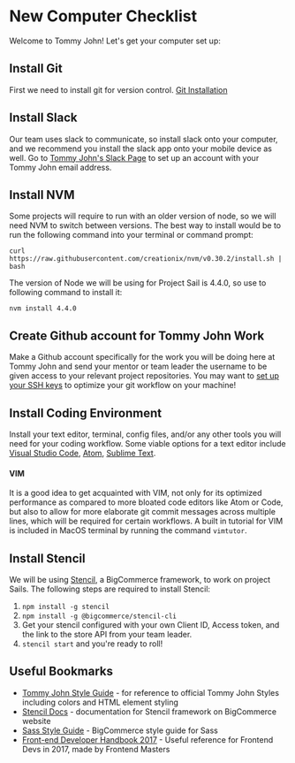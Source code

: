 # New Computer Checklist
Welcome to Tommy John! Let's get your computer set up:

## Install Git
First we need to install git for version control.
[Git Installation](https://git-scm.com/book/en/v2/Getting-Started-Installing-Git)

## Install Slack
Our team uses slack to communicate, so install slack onto your computer, and we recommend you install the slack app onto your mobile device as well. Go to [Tommy John's Slack Page](https://tjhq.slack.com) to set up an account with your Tommy John email address.

## Install NVM
Some projects will require to run with an older version of node, so we will need NVM to switch between versions.
The best way to install would be to run the following command into your terminal or command prompt:
```shell
curl https://raw.githubusercontent.com/creationix/nvm/v0.30.2/install.sh | bash
```
The version of Node we will be using for Project Sail is 4.4.0, so use to following command to install it:

```shell
nvm install 4.4.0
```

## Create Github account for Tommy John Work
Make a Github account specifically for the work you will be doing here at Tommy John and send your mentor or team leader the username to be given access to your relevant project repositories. You may want to [set up your SSH keys](https://help.github.com/articles/connecting-to-github-with-ssh/) to optimize your git workflow on your machine!

## Install Coding Environment
Install your text editor, terminal, config files, and/or any other tools you will need for your coding workflow. Some viable options for a text editor include [Visual Studio Code](https://code.visualstudio.com/), [Atom](https://atom.io), [Sublime Text](https://www.sublimetext.com/).

#### VIM
It is a good idea to get acquainted with VIM, not only for its optimized performance as compared to more bloated code editors like Atom or Code, but also to allow for more elaborate git commit messages across multiple lines, which will be required for certain workflows. A built in tutorial for VIM is included in MacOS terminal by running the command ```vimtutor```.

## Install Stencil
We will be using [Stencil](https://stencil.bigcommerce.com/), a BigCommerce framework, to work on project Sails. The following steps are required to install Stencil:
1. ```npm install -g stencil```
2. ```npm install -g @bigcommerce/stencil-cli```
3. Get your stencil configured with your own Client ID, Access token, and the link to the store API from your team leader.
4. ```stencil start``` and you're ready to roll!

## Useful Bookmarks
* [Tommy John Style Guide](https://staging.tommyjohn.com/style-guide) - for reference to official Tommy John Styles including colors and HTML element styling
* [Stencil Docs](https://stencil.bigcommerce.com/docs) - documentation for Stencil framework on BigCommerce website
* [Sass Style Guide](https://github.com/bigcommerce/sass-style-guide) - BigCommerce style guide for Sass
* [Front-end Developer Handbook 2017](https://www.gitbook.com/book/frontendmasters/front-end-handbook-2017/details) - Useful reference for Frontend Devs in 2017, made by Frontend Masters
